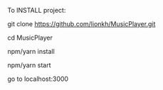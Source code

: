 To INSTALL project:

git clone https://github.com/lionkh/MusicPlayer.git

cd MusicPlayer

npm/yarn install

npm/yarn start

go to localhost:3000
